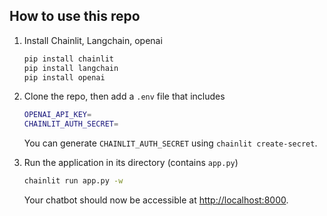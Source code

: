 ## How to use this repo

1. Install Chainlit, Langchain, openai

   ```bash
   pip install chainlit
   pip install langchain
   pip install openai
   ```

2. Clone the repo, then add a `.env` file that includes

   ```bash
   OPENAI_API_KEY=
   CHAINLIT_AUTH_SECRET=
   ```

   You can generate `CHAINLIT_AUTH_SECRET` using `chainlit create-secret`.

3. Run the application in its directory (contains `app.py`)

   ```bash
   chainlit run app.py -w
   ```

   Your chatbot should now be accessible at [http://localhost:8000](http://localhost:8000/).

